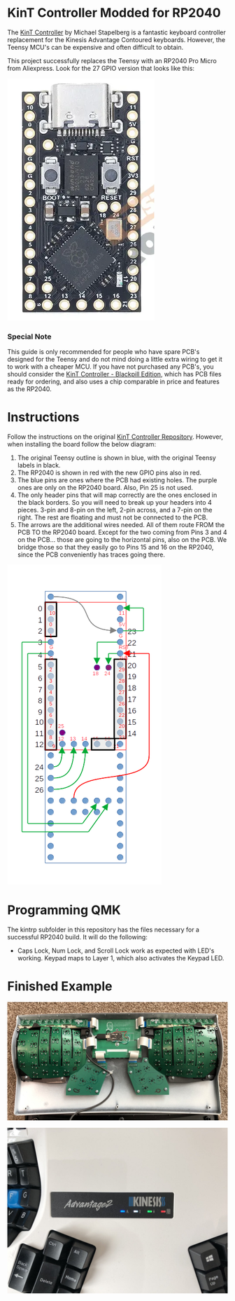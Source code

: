 # KinT Controller Modded for RP2040

The [KinT Controller](https://github.com/kinx-project/kint) by Michael Stapelberg is a fantastic keyboard controller replacement for the Kinesis Advantage Contoured keyboards. However, the Teensy MCU's can be expensive and often difficult to obtain.

This project successfully replaces the Teensy with an RP2040 Pro Micro from Aliexpress. Look for the 27 GPIO version that looks like this:

![AliExample](images/AliExample.webp) 

### Special Note

This guide is only recommended for people who have spare PCB's designed for the Teensy and do not mind doing a little extra wiring to get it to work with a cheaper MCU. If you have not purchased any PCB's, you should consider the [KinT Controller - Blackpill Edition](https://github.com/dcpedit/kint), which has PCB files ready for ordering, and also uses a chip comparable in price and features as the RP2040.

# Instructions

Follow the instructions on the original [KinT Controller Repository](https://github.com/kinx-project/kint). However, when installing the board follow the below diagram:

1. The original Teensy outline is shown in blue, with the original Teensy labels in black.
2. The RP2040 is shown in red with the new GPIO pins also in red.
3. The blue pins are ones where the PCB had existing holes. The purple ones are only on the RP2040 board. Also, Pin 25 is not used.
4. The only header pins that will map correctly are the ones enclosed in the black borders. So you will need to break up your headers into 4 pieces. 3-pin and 8-pin on the left, 2-pin across, and a 7-pin on the right. The rest are floating and must not be connected to the PCB.
5. The arrows are the additional wires needed. All of them route FROM the PCB TO the RP2040 board. Except for the two coming from Pins 3 and 4 on the PCB... those are going to the horizontal pins, also on the PCB. We bridge those so that they easily go to Pins 15 and 16 on the RP2040, since the PCB conveniently has traces going there.

![BoardDiagram](images/KinT_to_RP2040_Wiring_2.png)

# Programming QMK

The kintrp subfolder in this repository has the files necessary for a successful RP2040 build. It will do the following:

* Caps Lock, Num Lock, and Scroll Lock work as expected with LED's working. Keypad maps to Layer 1, which also activates the Keypad LED.

# Finished Example

![Guts](images/kintrp_guts.jpg)

![LEDsPretty](images/kintrp_led.jpg)
